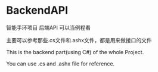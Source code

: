 # BackendAPI

智能手环项目 后端API 可以当例程看

主要可以参考那些.cs文件和.ashx文件，都是用来做接口的文件

This is the backend part(using C#) of the whole Project.

You can use .cs and .ashx file for reference.
